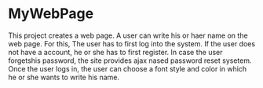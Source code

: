 MyWebPage
=========
This project creates a web page. A user can write his or haer name on the web page.
For this, The user has to first log into the system. If the user does not have a
account, he or she has to first register. In case the user forgetshis password, the 
site provides ajax nased password reset sysetem. Once the user logs in, the user can
choose a font style and color in which he or she wants to write his name.
